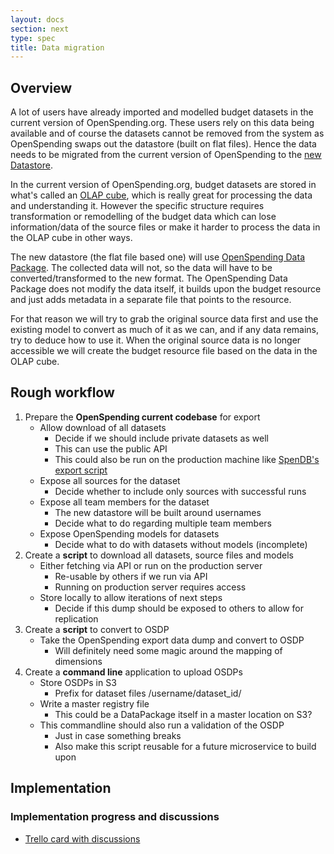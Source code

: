 ```yaml
---
layout: docs
section: next
type: spec
title: Data migration
---
```


## Overview

A lot of users have already imported and modelled budget datasets in the current version of OpenSpending.org. These users rely on this data being available and of course the datasets cannot be removed from the system as OpenSpending swaps out the datastore (built on flat files). Hence the data needs to be migrated from the current version of OpenSpending to the [new Datastore](http://community.openspending.org/next/01-datastore/).

In the current version of OpenSpending.org, budget datasets are stored in what's called an [OLAP cube](https://en.wikipedia.org/wiki/OLAP_cube), which is really great for processing the data and understanding it. However the specific structure requires transformation or remodelling of the budget data which can lose information/data of the source files or make it harder to process the data in the OLAP cube in other ways.

The new datastore (the flat file based one) will use [OpenSpending Data Package](http://labs.openspending.org/osep/osep-04.html). The collected data will not, so the data will have to be converted/transformed to the new format. The OpenSpending Data Package does not modify the data itself, it builds upon the budget resource and just adds metadata in a separate file that points to the resource.

For that reason we will try to grab the original source data first and use the existing model to convert as much of it as we can, and if any data remains, try to deduce how to use it. When the original source data is no longer accessible we will create the budget resource file based on the data in the OLAP cube.

## Rough workflow

1. Prepare the **OpenSpending current codebase** for export
    * Allow download of all datasets
        * Decide if we should include private datasets as well
        * This can use the public API
        * This could also be run on the production machine like [SpenDB's export script](https://github.com/pudo/spendb/blob/master/contrib/os_export/export.py)
    * Expose all sources for the dataset
        * Decide whether to include only sources with successful runs
    * Expose all team members for the dataset
        * The new datastore will be built around usernames
        * Decide what to do regarding multiple team members
    * Expose OpenSpending models for datasets
        * Decide what to do with datasets without models (incomplete)
2. Create a **script** to download all datasets, source files and models
    * Either fetching via API or run on the production server
        * Re-usable by others if we run via API
        * Running on production server requires access
    * Store locally to allow iterations of next steps
        * Decide if this dump should be exposed to others to allow for replication
3. Create a **script** to convert to OSDP
    * Take the OpenSpending export data dump and convert to OSDP
        * Will definitely need some magic around the mapping of dimensions
4. Create a **command line** application to upload OSDPs
    * Store OSDPs in S3
        * Prefix for dataset files /username/dataset_id/
    * Write a master registry file
        * This could be a DataPackage itself in a master location on S3?
    * This commandline should also run a validation of the OSDP
        * Just in case something breaks
        * Also make this script reusable for a future microservice to build upon

## Implementation

### Implementation progress and discussions

* [Trello card with discussions](https://trello.com/c/19X8lvwk/1-migrate-existing-os-data-to-osdp)

